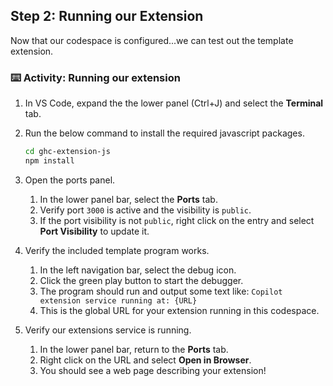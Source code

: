 ## Step 2: Running our Extension

Now that our codespace is configured...we can test out the template extension.

<!-- Insert theory here that supports the course -->

### :keyboard: Activity: Running our extension

1. In VS Code, expand the the lower panel (Ctrl+J) and select the **Terminal** tab.

1. Run the below command to install the required javascript packages.

   ```bash
   cd ghc-extension-js
   npm install
   ```

1. Open the ports panel.

   1. In the lower panel bar, select the **Ports** tab.
   1. Verify port `3000` is active and the visibility is `public`.
   1. If the port visibility is not `public`, right click on the entry and select **Port Visibility** to update it.

1. Verify the included template program works.

   1. In the left navigation bar, select the debug icon.
   1. Click the green play button to start the debugger.
   1. The program should run and output some text like: `Copilot extension service running at: {URL}`
   1. This is the global URL for your extension running in this codespace.

1. Verify our extensions service is running.

   1. In the lower panel bar, return to the **Ports** tab.
   1. Right click on the URL and select **Open in Browser**.
   1. You should see a web page describing your extension!
